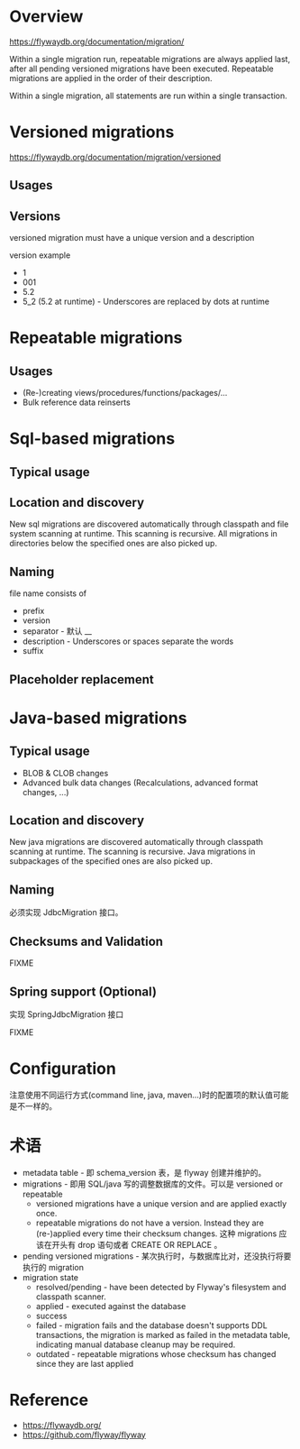 # Overview
https://flywaydb.org/documentation/migration/


Within a single migration run, repeatable migrations are always applied last, after all pending versioned migrations have been executed. Repeatable migrations are applied in the order of their description.


Within a single migration, all statements are run within a single transaction.


# Versioned migrations
https://flywaydb.org/documentation/migration/versioned


## Usages
## Versions
versioned migration must have a unique version and a description


version example
- 1
- 001
- 5.2
- 5_2 (5.2 at runtime) - Underscores are replaced by dots at runtime


# Repeatable migrations
## Usages
- (Re-)creating views/procedures/functions/packages/...
- Bulk reference data reinserts


# Sql-based migrations
## Typical usage
## Location and discovery
New sql migrations are discovered automatically through classpath and file system scanning at runtime.
This scanning is recursive. All migrations in directories below the specified ones are also picked up.


## Naming
file name consists of
- prefix
- version
- separator - 默认 __
- description - Underscores or spaces separate the words
- suffix


## Placeholder replacement


# Java-based migrations
## Typical usage
- BLOB & CLOB changes
- Advanced bulk data changes (Recalculations, advanced format changes, ...)


## Location and discovery
New java migrations are discovered automatically through classpath scanning at runtime. The scanning is recursive. Java migrations in subpackages of the specified ones are also picked up.


## Naming
必须实现 JdbcMigration 接口。


## Checksums and Validation
FIXME


## Spring support (Optional)
实现 SpringJdbcMigration 接口


FIXME


# Configuration
注意使用不同运行方式(command line, java, maven...)时的配置项的默认值可能是不一样的。


# 术语
- metadata table - 即 schema_version 表，是 flyway 创建并维护的。
- migrations - 即用 SQL/java 写的调整数据库的文件。可以是 versioned or repeatable
  - versioned migrations have a unique version and are applied exactly once.
  - repeatable migrations do not have a version. Instead they are (re-)applied every time their checksum changes. 这种 migrations 应该在开头有 drop 语句或者 CREATE OR REPLACE 。
- pending versioned migrations - 某次执行时，与数据库比对，还没执行将要执行的 migration
- migration state
  - resolved/pending - have been detected by Flyway's filesystem and classpath scanner.
  - applied - executed against the database
  - success
  - failed - migration fails and the database doesn't supports DDL transactions, the migration is marked as failed in the metadata table, indicating manual database cleanup may be required.
  - outdated - repeatable migrations whose checksum has changed since they are last applied



# Reference
- https://flywaydb.org/
- https://github.com/flyway/flyway
